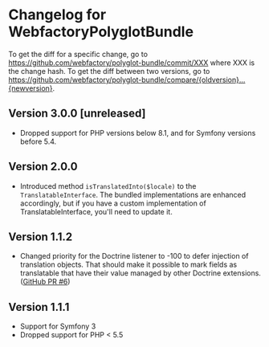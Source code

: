 # Changelog for WebfactoryPolyglotBundle

To get the diff for a specific change, go to https://github.com/webfactory/polyglot-bundle/commit/XXX where XXX is the change hash. To get the diff between two versions, go to https://github.com/webfactory/polyglot-bundle/compare/{oldversion}...{newversion}.

## Version 3.0.0 [unreleased]

* Dropped support for PHP versions below 8.1, and for Symfony versions before 5.4.

## Version 2.0.0

* Introduced method `isTranslatedInto($locale)` to the `TranslatableInterface`. The bundled implementations are enhanced accordingly, but if you have a custom implementation of TranslatableInterface, you'll need to update it. 

## Version 1.1.2

* Changed priority for the Doctrine listener to -100 to defer injection of translation objects.
  That should make it possible to mark fields as translatable that have
  their value managed by other Doctrine extensions. ([GitHub PR #6](https://github.com/webfactory/polyglot-bundle/pull/6/))

## Version 1.1.1

* Support for Symfony 3
* Dropped support for PHP < 5.5
